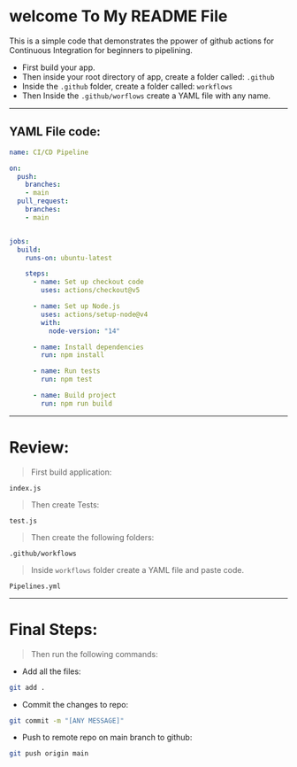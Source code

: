 <h1> welcome To My README File </h1>

<p>This is a simple code that demonstrates the ppower of github actions for Continuous Integration for beginners to pipelining.</p>

- First build your app.
- Then inside your root directory of app, create a folder called: `.github`
- Inside the `.github` folder, create a folder called: `workflows`
- Then Inside the `.github/worflows` create a YAML file with any name.

---

## YAML File code:

```YAML
name: CI/CD Pipeline

on:
  push:
    branches:
    - main
  pull_request:
    branches:
    - main


jobs:
  build:
    runs-on: ubuntu-latest

    steps:
      - name: Set up checkout code
        uses: actions/checkout@v5

      - name: Set up Node.js
        uses: actions/setup-node@v4
        with:
          node-version: "14"

      - name: Install dependencies
        run: npm install

      - name: Run tests
        run: npm test

      - name: Build project
        run: npm run build

```

---

# Review:

> First build application:

`index.js`

> Then create Tests:

`test.js`

> Then create the following folders:

`.github/workflows`

> Inside `workflows` folder create a YAML file and paste code.

`Pipelines.yml`

---

# Final Steps:

> Then run the following commands:

- Add all the files:

```sh
git add .
```

- Commit the changes to repo:

```sh
git commit -m "[ANY MESSAGE]"
```

- Push to remote repo on main branch to github:

```sh
git push origin main
```
